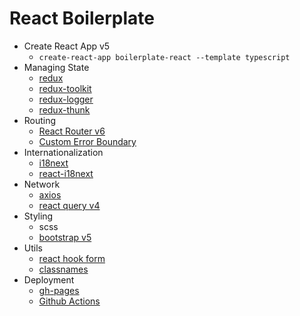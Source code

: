 # React Boilerplate

- Create React App v5
  - `create-react-app boilerplate-react --template typescript`
- Managing State
  - [redux](https://redux.js.org/)
  - [redux-toolkit](https://redux-toolkit.js.org/)
  - [redux-logger](https://github.com/LogRocket/redux-logger)
  - [redux-thunk](https://redux.js.org/usage/writing-logic-thunks)
- Routing
  - [React Router v6](https://reactrouter.com/en/main)
  - [Custom Error Boundary](https://github.com/Noverish/boilerplate-react/blob/master/src/page/common/ErrorBoundary.tsx)
- Internationalization
  - [i18next](https://www.i18next.com/)
  - [react-i18next](https://react.i18next.com/)
- Network
  - [axios](https://axios-http.com/)
  - [react query v4](https://tanstack.com/query/latest)
- Styling
  - scss
  - [bootstrap v5](https://react-bootstrap.github.io/)
- Utils
  - [react hook form](https://react-hook-form.com/)
  - [classnames](https://github.com/JedWatson/classnames)
- Deployment
  - [gh-pages](https://github.com/tschaub/gh-pages)
  - [Github Actions]()
